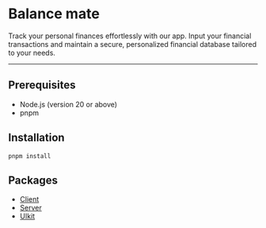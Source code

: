 # Balance mate

Track your personal finances effortlessly with our app. Input your financial transactions and maintain a secure, personalized financial database tailored to your needs.

---

## Prerequisites

- Node.js (version 20 or above)
- pnpm

## Installation

```shell
pnpm install
```

## Packages

- [Client](./packages/client/README.md)
- [Server](./packages/server/README.md)
- [UIkit](./packages/ui/README.md)

